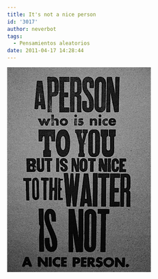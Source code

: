 ```yaml
---
title: It's not a nice person
id: '3017'
author: neverbot
tags:
  - Pensamientos aleatorios
date: 2011-04-17 14:28:44
---
```


![201104171428.jpg](./its-not-a-nice-person/201104171428.jpg)